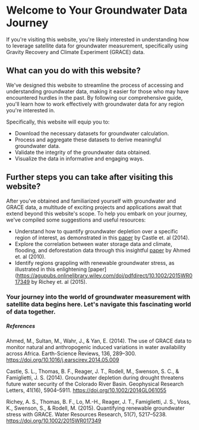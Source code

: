 # Welcome to Your Groundwater Data Journey

If you're visiting this website, you're likely interested in understanding how to leverage satellite data for groundwater measurement, specifically using Gravity Recovery and Climate Experiment (GRACE) data.

## What can you do with this website?

We've designed this website to streamline the process of accessing and understanding groundwater data, making it easier for those who may have encountered hurdles in the past. By following our comprehensive guide, you'll learn how to work effectively with groundwater data for any region you're interested in.

Specifically, this website will equip you to:
- Download the necessary datasets for groundwater calculation.
- Process and aggregate these datasets to derive meaningful groundwater data.
- Validate the integrity of the groundwater data obtained.
- Visualize the data in informative and engaging ways.

## Further steps you can take after visiting this website?

After you've obtained and familiarized yourself with groundwater and GRACE data, a multitude of exciting projects and applications await that extend beyond this website's scope. To help you embark on your journey, we've compiled some suggestions and useful resources:

- Understand how to quantify groundwater depletion over a specific region of interest, as demonstrated in this [paper](https://agupubs.onlinelibrary.wiley.com/doi/pdfdirect/10.1002/2014GL061055) by Castle et. al (2014). 
- Explore the correlation between water storage data and climate, flooding, and deforestation data through this insightful [paper](https://www.sciencedirect.com/science/article/pii/S0012825214000932#f0020) by Ahmed et. al (2010). 
- Identify regions grappling with renewable groundwater stress, as illustrated in this enlightening [paper](https://agupubs.onlinelibrary.wiley.com/doi/pdfdirect/10.1002/2015WR017349 by Richey et. al (2015). 

### Your journey into the world of groundwater measurement with satellite data begins here. Let's navigate this fascinating world of data together.

##### References

Ahmed, M., Sultan, M., Wahr, J., & Yan, E. (2014). The use of GRACE data to monitor natural and anthropogenic induced variations in water availability across Africa. Earth-Science Reviews, 136, 289–300. https://doi.org/10.1016/j.earscirev.2014.05.009

Castle, S. L., Thomas, B. F., Reager, J. T., Rodell, M., Swenson, S. C., & Famiglietti, J. S. (2014). Groundwater depletion during drought threatens future water security of the Colorado River Basin. Geophysical Research Letters, 41(16), 5904–5911. https://doi.org/10.1002/2014GL061055

Richey, A. S., Thomas, B. F., Lo, M.-H., Reager, J. T., Famiglietti, J. S., Voss, K., Swenson, S., & Rodell, M. (2015). Quantifying renewable groundwater stress with GRACE. Water Resources Research, 51(7), 5217–5238. https://doi.org/10.1002/2015WR017349
